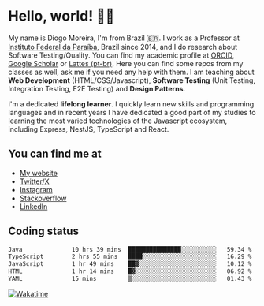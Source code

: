 # Hello, world! 👋🏻

My name is Diogo Moreira, I'm from Brazil 🇧🇷. I work as a Professor at [Instituto Federal da Paraíba](https://ifpb.edu.br), Brazil since 2014, and I do research about Software Testing/Quality. You can find my academic profile at [ORCID](https://orcid.org/0000-0003-1803-6565), [Google Scholar](https://scholar.google.com.br/citations?hl=pt-BR&user=DlSdlvEAAAAJ) or [Lattes (pt-br)](http://buscatextual.cnpq.br/buscatextual/visualizacv.do?id=K4384159A1). Here you can find some repos from my classes as well, ask me if you need any help with them. I am teaching about **Web Development** (HTML/CSS/Javascript), **Software Testing** (Unit Testing, Integration Testing, E2E Testing) and **Design Patterns**.

I'm a dedicated **lifelong learner**. I quickly learn new skills and programming languages and in recent years I have dedicated a good part of my studies to learning the most varied technologies of the Javascript ecosystem, including Express, NestJS, TypeScript and React.

## You can find me at
- [My website](https://diogomoreira.dev)
- [Twitter/X](https://x.com/diogodmoreira)
- [Instagram](https://instagram.com/diogo.dmoreira)
- [Stackoverflow](https://stackoverflow.com/users/1541533/diogo-moreira)
- [LinkedIn](https://linkedin.com/in/diogodmoreira)

## Coding status
<!--START_SECTION:waka-->

```txt
Java              10 hrs 39 mins  ███████████████░░░░░░░░░░   59.34 %
TypeScript        2 hrs 55 mins   ████░░░░░░░░░░░░░░░░░░░░░   16.29 %
JavaScript        1 hr 49 mins    ██▓░░░░░░░░░░░░░░░░░░░░░░   10.12 %
HTML              1 hr 14 mins    █▓░░░░░░░░░░░░░░░░░░░░░░░   06.92 %
YAML              15 mins         ▒░░░░░░░░░░░░░░░░░░░░░░░░   01.43 %
```

<!--END_SECTION:waka-->

[![Wakatime](https://wakatime.com/badge/user/4c67be21-a1be-4bbc-8864-9fff3fa5db5b.svg?style=for-the-badge)](https://wakatime.com/@4c67be21-a1be-4bbc-8864-9fff3fa5db5b)

